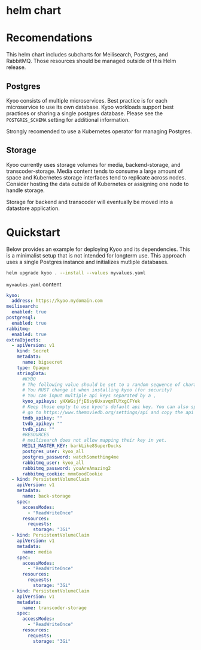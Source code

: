 # helm chart

# Recomendations
This helm chart includes subcharts for Meilisearch, Postgres, and RabbitMQ.  Those resources should be managed outside of this Helm release.

## Postgres
Kyoo consists of multiple microservices.  Best practice is for each microservice to use its own database.  Kyoo workloads support best practices or sharing a single postgres database.  Please see the `POSTGRES_SCHEMA` setting for additional information.

Strongly recomended to use a Kubernetes operator for managing Postgres.

## Storage
Kyoo currently uses storage volumes for media, backend-storage, and transcoder-storage.  Media content tends to consume a large amount of space and Kubernetes storage interfaces tend to replicate across nodes.  Consider hosting the data outside of Kubernetes or assigning one node to handle storage.

Storage for backend and transcoder will eventually be moved into a datastore application.

# Quickstart
Below provides an example for deploying Kyoo and its dependencies.  This is a minimalist setup that is not intended for longterm use.  This approach uses a single Postgres instance and initializes mutliple databases.  

```sh
helm upgrade kyoo . --install --values myvalues.yaml
```
`myvaules.yaml` content
```yaml
kyoo:
  address: https://kyoo.mydomain.com
meilisearch:
  enabled: true
postgresql:
  enabled: true
rabbitmq:
  enabled: true
extraObjects:
  - apiVersion: v1
    kind: Secret
    metadata:
      name: bigsecret
    type: Opaque
    stringData:
      #KYOO
      # The following value should be set to a random sequence of characters.
      # You MUST change it when installing kyoo (for security)
      # You can input multiple api keys separated by a ,
      kyoo_apikeys: yHXWGsjfjE6sy6UxavqmTUYxgCFYek
      # Keep those empty to use kyoo's default api key. You can also specify a custom API key if you want.
      # go to https://www.themoviedb.org/settings/api and copy the api key (not the read access token, the api key)
      tmdb_apikey: ""
      tvdb_apikey: ""
      tvdb_pin: ""
      #RESOURCES
      # meilisearch does not allow mapping their key in yet.
      MEILI_MASTER_KEY: barkLike8SuperDucks
      postgres_user: kyoo_all
      postgres_password: watchSomething4me
      rabbitmq_user: kyoo_all
      rabbitmq_password: youAreAmazing2
      rabbitmq_cookie: mmmGoodCookie
  - kind: PersistentVolumeClaim
    apiVersion: v1
    metadata:
      name: back-storage
    spec:
      accessModes:
        - "ReadWriteOnce"
      resources:
        requests:
          storage: "3Gi"
  - kind: PersistentVolumeClaim
    apiVersion: v1
    metadata:
      name: media
    spec:
      accessModes:
        - "ReadWriteOnce"
      resources:
        requests:
          storage: "3Gi"
  - kind: PersistentVolumeClaim
    apiVersion: v1
    metadata:
      name: transcoder-storage
    spec:
      accessModes:
        - "ReadWriteOnce"
      resources:
        requests:
          storage: "3Gi"
```